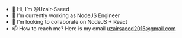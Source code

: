 - 👋 Hi, I’m @Uzair-Saeed
- 🌱 I’m currently working as NodeJS Engineer
- 💞️ I’m looking to collaborate on NodeJS + React
- 📫 How to reach me? Here is my email uzairsaeed2015@gmail.com

<!---
Uzair-Saeed/Uzair-Saeed is a ✨ special ✨ repository because its `README.md` (this file) appears on your GitHub profile.
You can click the Preview link to take a look at your changes.
--->
